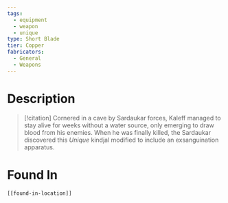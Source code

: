 ```yaml
---
tags:
  - equipment
  - weapon
  - unique
type: Short Blade
tier: Copper
fabricators:
  - General
  - Weapons
---
```

# Description
> [!citation]
> Cornered in a cave by Sardaukar forces, Kaleff managed to stay alive for weeks without a water source, only emerging to draw blood from his enemies. When he was finally killed, the Sardaukar discovered this *Unique* kindjal modified to include an exsanguination apparatus.
# Found In
```meta-bind-embed
[[found-in-location]]
```
